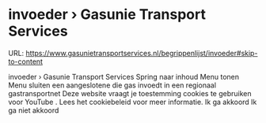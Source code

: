 # invoeder › Gasunie Transport Services

URL: https://www.gasunietransportservices.nl/begrippenlijst/invoeder#skip-to-content

invoeder › Gasunie Transport Services
Spring naar inhoud
Menu tonen
Menu sluiten
een
aangeslotene
die
gas
invoedt in een
regionaal gastransportnet
Deze website vraagt je toestemming cookies te gebruiken voor
YouTube
. Lees het
cookiebeleid
voor meer informatie.
Ik ga akkoord
Ik ga niet akkoord